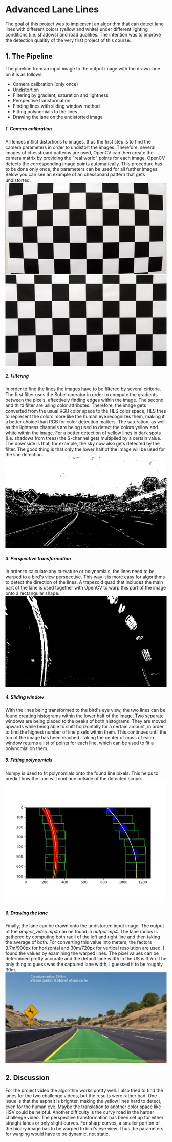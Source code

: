# Advanced Lane Lines
The goal of this project was to implement an algorithm that can detect lane lines with different colors (yellow and white) under different lighting conditions (i.e. shadows) and road qualities. The intention was to improve the detection qualitiy of the very first project of this course.

## 1. The Pipeline
The pipeline from an input image to the output image with the drawn lane on it is as follows:
- Camera calibration (only once)
- Undistortion
- Filtering by gradient, saturation and lightness
- Perspective transformation
- Finding lines with sliding window method
- Fitting polynomials to the lines
- Drawing the lane on the undistorted image

##### 1. Camera calibration
All lenses inflict distortions to images, thus the first step is to find the camera parameters in order to undistort the images. Therefore, several images of chessboard patterns are used, OpenCV can then create the camera matrix by providing the "real world" points for each image. OpenCV detects the corresponding image points automatically. This procedure has to be done only once, the parameters can be used for all further images. Below you can see an example of an chessboard pattern that gets undistorted.
![](CameraCalibration/calibration1.jpg)
![](OutputImages/undistorted.jpg "Undistorted")

##### 2. Filtering
In order to find the lines the images have to be filtered by several ciriteria. The first filter uses the Sobel operator in order to compute the gradients between the pixels, effectively finding edges within the image. The second and third filter are using color attributes. Therefore, the image gets converted from the usual RGB color space to the HLS color space, HLS tries to represent the colors more like the human eye recognizes them, making it a better choice than RGB for color detection matters. The saturation, as well as the lightness channels are being used to detect the colors yellow and white within the image. For a better detection of yellow lines in dark spots (i.e. shadows from trees) the S-channel gets multiplied by a certain value. The downside is that, for example, the sky now also gets detected by the filter. The good thing is that only the lower half of the image will be used for the line detection.
![](OutputImages/filtered.jpg)

##### 3. Perspective transformation
In order to calculate any curvature or polynomials, the lines need to be warped to a bird's view perspective. This way it is more easy for algorithms to detect the direction of the lines. A trapezoid quad that includes the main part of the lane is used together with OpenCV to warp this part of the image onto a rectangular shape.
![](OutputImages/warped.jpg)

##### 4. Sliding window
With the lines being transformed to the bird's eye view, the two lines can be found creating histograms within the lower half of the image. Two separate windows are being placed to the peaks of both histograms. They are moved upwards while being able to shift horizontally for a certain amount, in order to find the highest number of line pixels within them. This continues until the top of the image has been reached. Taking the center of mass of each window returns a list of points for each line, which can be used to fit a polynomial on them.

##### 5. Fitting polynomials
Numpy is used to fit polynomials onto the found line pixels. This helps to predict how the lane will continue outside of the detected scope.
![](OutputImages/polynom.jpg)

##### 6. Drawing the lane
Finally, the lane can be drawn onto the undistorted input image. The output of the *project_video.mp4* can be found in *output.mp4*. The lane radius is gathered by computing both radii of the left and right line and then taking the average of both. For converting this value into meters, the factors 3.7m/900px for horizontal and 30m/720px for vertical resolution are used. I found the values by examining the warped lines. The pixel values can be determined pretty accurate and the default lane width in the US is 3.7m. The only thing to guess was the captured lane width, I guessed it to be roughly 30m.
![](OutputImages/lane.jpg)

## 2. Discussion
For the project video the algorithm works pretty well. I also tried to find the lanes for the two challenge videos, but the results were rather bad. One issue is that the asphalt is brighter, making the yellow lines hard to detect, even for the human eye. Maybe the translation to another color space like HSV could be helpful. Another difficulty is the curvy road in the harder challenge video. The perspective transformation has been set up for either straight lanes or only slight curves. For sharp curves, a smaller portion of the binary image has to be warped to bird's eye view. Thus the parameters for warping would have to be dynamic, not static.
